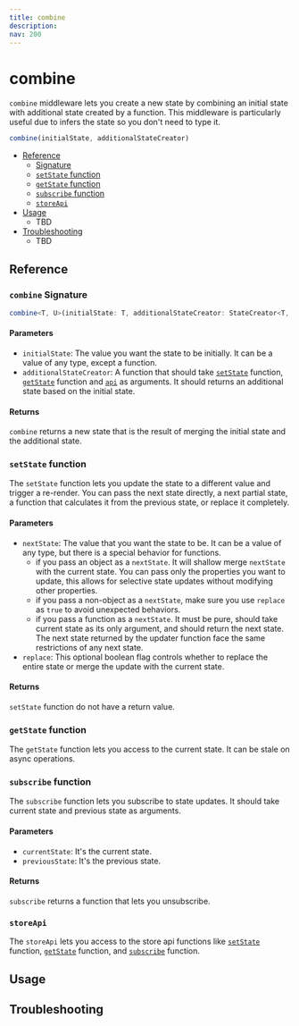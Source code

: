 ```yaml
---
title: combine
description:
nav: 200
---
```


# combine

`combine` middleware lets you create a new state by combining an initial state with additional
state created by a function. This middleware is particularly useful due to infers the state so you
don't need to type it.

```js
combine(initialState, additionalStateCreator)
```

- [Reference](#reference)
  - [Signature](#combine-signature)
  - [`setState` function](#setstate-function)
  - [`getState` function](#getstate-function)
  - [`subscribe` function](#subscribe-function)
  - [`storeApi`](#storeapi)
- [Usage](#usage)
  - TBD
- [Troubleshooting](#troubleshooting)
  - TBD

## Reference

### `combine` Signature

```ts
combine<T, U>(initialState: T, additionalStateCreator: StateCreator<T, [], [], U>): Omit<T, keyof U> & U
```

#### Parameters

- `initialState`: The value you want the state to be initially. It can be a value of any type,
  except a function.
- `additionalStateCreator`: A function that should take [`setState`](#setstate-function) function,
  [`getState`](#getstate-function) function and [`api`](#api) as arguments. It should returns an
  additional state based on the initial state.

#### Returns

`combine` returns a new state that is the result of merging the initial state and the additional
state.

### `setState` function

The `setState` function lets you update the state to a different value and trigger a re-render. You
can pass the next state directly, a next partial state, a function that calculates it from the
previous state, or replace it completely.

#### Parameters

- `nextState`: The value that you want the state to be. It can be a value of any type, but there is
  a special behavior for functions.
  - if you pass an object as a `nextState`. It will shallow merge `nextState` with the current
    state. You can pass only the properties you want to update, this allows for selective state
    updates without modifying other properties.
  - if you pass a non-object as a `nextState`, make sure you use `replace` as `true` to avoid
    unexpected behaviors.
  - if you pass a function as a `nextState`. It must be pure, should take current state as its
    only argument, and should return the next state. The next state returned by the updater
    function face the same restrictions of any next state.
- `replace`: This optional boolean flag controls whether to replace the entire state or merge the
  update with the current state.

#### Returns

`setState` function do not have a return value.

### `getState` function

The `getState` function lets you access to the current state. It can be stale on async operations.

### `subscribe` function

The `subscribe` function lets you subscribe to state updates. It should take current state and
previous state as arguments.

#### Parameters

- `currentState`: It's the current state.
- `previousState`: It's the previous state.

#### Returns

`subscribe` returns a function that lets you unsubscribe.

### `storeApi`

The `storeApi` lets you access to the store api functions like [`setState`](#setstate-function)
function, [`getState`](#getstate-function) function, and [`subscribe`](#subscribe-function)
function.

## Usage

## Troubleshooting
